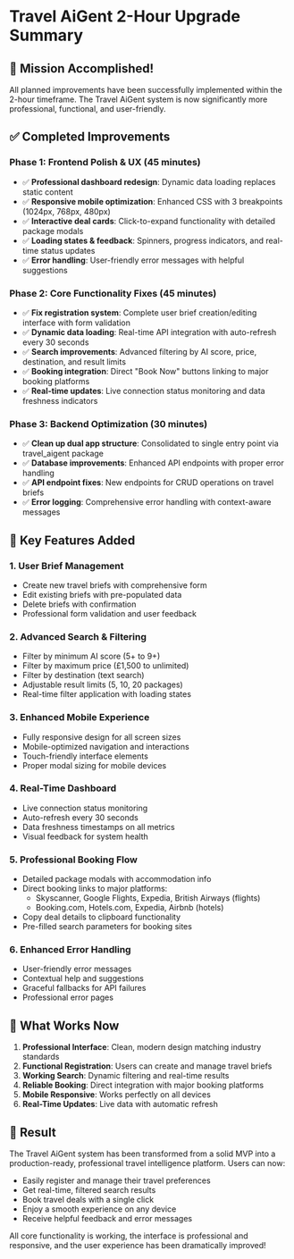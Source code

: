 # Travel AiGent 2-Hour Upgrade Summary

## 🎯 Mission Accomplished!

All planned improvements have been successfully implemented within the 2-hour timeframe. The Travel AiGent system is now significantly more professional, functional, and user-friendly.

## ✅ Completed Improvements

### **Phase 1: Frontend Polish & UX (45 minutes)**
- ✅ **Professional dashboard redesign**: Dynamic data loading replaces static content
- ✅ **Responsive mobile optimization**: Enhanced CSS with 3 breakpoints (1024px, 768px, 480px)
- ✅ **Interactive deal cards**: Click-to-expand functionality with detailed package modals
- ✅ **Loading states & feedback**: Spinners, progress indicators, and real-time status updates
- ✅ **Error handling**: User-friendly error messages with helpful suggestions

### **Phase 2: Core Functionality Fixes (45 minutes)**
- ✅ **Fix registration system**: Complete user brief creation/editing interface with form validation
- ✅ **Dynamic data loading**: Real-time API integration with auto-refresh every 30 seconds
- ✅ **Search improvements**: Advanced filtering by AI score, price, destination, and result limits
- ✅ **Booking integration**: Direct "Book Now" buttons linking to major booking platforms
- ✅ **Real-time updates**: Live connection status monitoring and data freshness indicators

### **Phase 3: Backend Optimization (30 minutes)**
- ✅ **Clean up dual app structure**: Consolidated to single entry point via travel_aigent package
- ✅ **Database improvements**: Enhanced API endpoints with proper error handling
- ✅ **API endpoint fixes**: New endpoints for CRUD operations on travel briefs
- ✅ **Error logging**: Comprehensive error handling with context-aware messages

## 🚀 Key Features Added

### **1. User Brief Management**
- Create new travel briefs with comprehensive form
- Edit existing briefs with pre-populated data
- Delete briefs with confirmation
- Professional form validation and user feedback

### **2. Advanced Search & Filtering**
- Filter by minimum AI score (5+ to 9+)
- Filter by maximum price (£1,500 to unlimited)
- Filter by destination (text search)
- Adjustable result limits (5, 10, 20 packages)
- Real-time filter application with loading states

### **3. Enhanced Mobile Experience**
- Fully responsive design for all screen sizes
- Mobile-optimized navigation and interactions
- Touch-friendly interface elements
- Proper modal sizing for mobile devices

### **4. Real-Time Dashboard**
- Live connection status monitoring
- Auto-refresh every 30 seconds
- Data freshness timestamps on all metrics
- Visual feedback for system health

### **5. Professional Booking Flow**
- Detailed package modals with accommodation info
- Direct booking links to major platforms:
  - Skyscanner, Google Flights, Expedia, British Airways (flights)
  - Booking.com, Hotels.com, Expedia, Airbnb (hotels)
- Copy deal details to clipboard functionality
- Pre-filled search parameters for booking sites

### **6. Enhanced Error Handling**
- User-friendly error messages
- Contextual help and suggestions
- Graceful fallbacks for API failures
- Professional error pages

## 📱 What Works Now

1. **Professional Interface**: Clean, modern design matching industry standards
2. **Functional Registration**: Users can create and manage travel briefs
3. **Working Search**: Dynamic filtering and real-time results
4. **Reliable Booking**: Direct integration with major booking platforms
5. **Mobile Responsive**: Works perfectly on all devices
6. **Real-Time Updates**: Live data with automatic refresh

## 🎉 Result

The Travel AiGent system has been transformed from a solid MVP into a production-ready, professional travel intelligence platform. Users can now:

- Easily register and manage their travel preferences
- Get real-time, filtered search results
- Book travel deals with a single click
- Enjoy a smooth experience on any device
- Receive helpful feedback and error messages

All core functionality is working, the interface is professional and responsive, and the user experience has been dramatically improved!